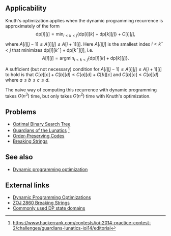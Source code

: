 ## Applicability
Knuth's optimization applies when the dynamic programming recurrence is approximately of the form
$$ \mathrm{dp}[i][j] = \min_{i<k<j} \left\{\mathrm{dp}[i][k] + \mathrm{dp}[k][j] \right\} + C[i][j], $$
where $A[i][j-1] \leq A[i][j] \leq A[i+1][j]$. Here $A[i][j]$ is the smallest index $i < k^\star < j$ that minimizes $\mathrm{dp}[i][k^\star] + \mathrm{dp}[k^\star][j]$, i.e.
$$ A[i][j] = \mathrm{argmin}_{i<k<j} \left\{\mathrm{dp}[i][k] + \mathrm{dp}[k][j] \right\}. $$

A sufficient (but not necessary) condition for $A[i][j-1] \leq A[i][j] \leq A[i+1][j]$ to hold is that $C[a][c] + C[b][d] \leq C[a][d] + C[b][c]$ and $C[b][c] \leq C[a][d]$ where $a \leq b \leq c \leq d$.

The naive way of computing this recurrence with dynamic programming takes $O(n^3)$ time, but only takes $O(n^2)$ time with Knuth's optimization.

## Problems

- [Optimal Binary Search Tree](https://onlinejudge.org/external/103/10304.pdf)
- [Guardians of the Lunatics](https://www.hackerrank.com/contests/ioi-2014-practice-contest-2/challenges/guardians-lunatics-ioi14) [^1]
- [Order-Preserving Codes](http://codeforces.com/gym/100212)
- [Breaking Strings](http://www.spoj.com/problems/BRKSTRNG/)

## See also
- [Dynamic programming optimization]()

## External links
- [Dynamic Programming Optimizations](http://codeforces.com/blog/entry/8219)
- [ZOJ 2860 Breaking Strings](https://apps.topcoder.com/forums/?module=Thread&threadID=579321&start=0&mc=17#823126)
- [Commonly used DP state domains](https://apps.topcoder.com/forums/?module=Thread&threadID=697369&start=0&mc=22#1327577)

[^1]: <https://www.hackerrank.com/contests/ioi-2014-practice-contest-2/challenges/guardians-lunatics-ioi14/editorial>
